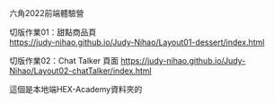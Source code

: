 六角2022前端體驗營

切版作業01：甜點商品頁  
https://judy-nihao.github.io/Judy-Nihao/Layout01-dessert/index.html
  
切版作業02：Chat Talker 頁面
https://judy-nihao.github.io/Judy-Nihao/Layout02-chatTalker/index.html  

這個是本地端HEX-Academy資料夾的

